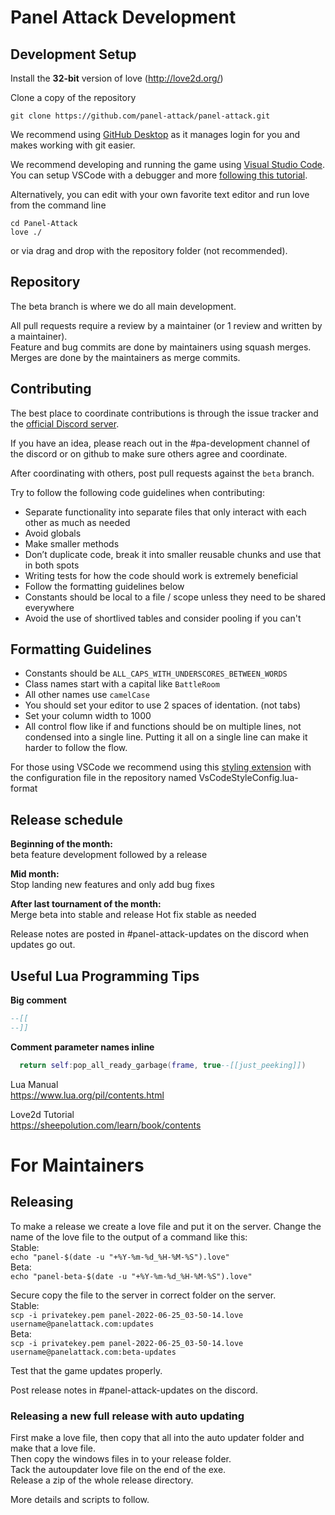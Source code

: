 # Panel Attack Development

## Development Setup

Install the **32-bit** version of love (http://love2d.org/)

Clone a copy of the repository  
```
git clone https://github.com/panel-attack/panel-attack.git
```  
We recommend using [GitHub Desktop](https://desktop.github.com) as it manages login for you and makes working with git easier.
  
We recommend developing and running the game using [Visual Studio Code](https://code.visualstudio.com/).  
You can setup VSCode with a debugger and more [following this tutorial](https://sheepolution.com/learn/book/bonus/vscode).

Alternatively, you can edit with your own favorite text editor and run love from the command line

```
cd Panel-Attack
love ./
```

or via drag and drop with the repository folder (not recommended).


## Repository

The beta branch is where we do all main development.  

All pull requests require a review by a maintainer (or 1 review and written by a maintainer).  
Feature and bug commits are done by maintainers using squash merges.  
Merges are done by the maintainers as merge commits.  


## Contributing

The best place to coordinate contributions is through the issue tracker and the [official Discord server](http://discord.panelattack.com).

If you have an idea, please reach out in the #pa-development channel of the discord or on github to make sure others agree and coordinate.

After coordinating with others, post pull requests against the `beta` branch. 

Try to follow the following code guidelines when contributing:
- Separate functionality into separate files that only interact with each other as much as needed
- Avoid globals
- Make smaller methods
- Don’t duplicate code, break it into smaller reusable chunks and use that in both spots
- Writing tests for how the code should work is extremely beneficial
- Follow the formatting guidelines below
- Constants should be local to a file / scope unless they need to be shared everywhere
- Avoid the use of shortlived tables and consider pooling if you can't

## Formatting Guidelines

- Constants should be `ALL_CAPS_WITH_UNDERSCORES_BETWEEN_WORDS`
- Class names start with a capital like `BattleRoom`
- All other names use `camelCase`
- You should set your editor to use 2 spaces of identation. (not tabs)
- Set your column width to 1000
- All control flow like if and functions should be on multiple lines, not condensed into a single line. Putting it all on a single line can make it harder to follow the flow.

For those using VSCode we recommend using this [styling extension](https://marketplace.visualstudio.com/items?itemName=Koihik.vscode-lua-format) with the configuration file in the repository named VsCodeStyleConfig.lua-format

## Release schedule

**Beginning of the month:**  
beta feature development followed by a release

**Mid month:**  
Stop landing new features and only add bug fixes

**After last tournament of the month:**  
Merge beta into stable and release
Hot fix stable as needed

Release notes are posted in #panel-attack-updates on the discord when updates go out.


## Useful Lua Programming Tips

**Big comment**  
```Lua
--[[
--]]
```

**Comment parameter names inline**
```Lua
  return self:pop_all_ready_garbage(frame, true--[[just_peeking]])
```

Lua Manual  
https://www.lua.org/pil/contents.html  

Love2d Tutorial  
https://sheepolution.com/learn/book/contents



# For Maintainers

## Releasing

To make a release we create a love file and put it on the server. Change the name of the love file to the output of a command like this:  
    Stable:  
        `echo "panel-$(date -u "+%Y-%m-%d_%H-%M-%S").love"`  
    Beta:  
        `echo "panel-beta-$(date -u "+%Y-%m-%d_%H-%M-%S").love"`  

Secure copy the file to the server in correct folder on the server.  
    Stable:  
        `scp -i privatekey.pem panel-2022-06-25_03-50-14.love username@panelattack.com:updates`  
    Beta:  
        `scp -i privatekey.pem panel-2022-06-25_03-50-14.love username@panelattack.com:beta-updates`  

Test that the game updates properly.  

Post release notes in #panel-attack-updates on the discord.

### Releasing a new full release with auto updating

First make a love file, then copy that all into the auto updater folder and make that a love file.  
Then copy the windows files in to your release folder.  
Tack the autoupdater love file on the end of the exe.  
Release a zip of the whole release directory.  

More details and scripts to follow.

